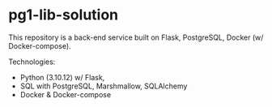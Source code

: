 # pg1-lib-solution

This repository is a back-end service built on Flask, PostgreSQL, Docker (w/ Docker-compose).

Technologies:
- Python (3.10.12) w/ Flask,
- SQL with PostgreSQL, Marshmallow, SQLAlchemy
- Docker & Docker-compose